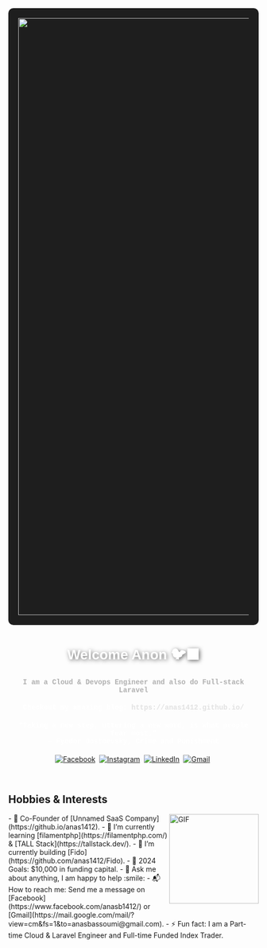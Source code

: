 <div style="text-align: center; background-color: #1e1e1e; padding: 20px; border-radius: 10px;">
  <img align="center" alt="visitors" src="https://c.tenor.com/A-TvhEb_HE8AAAAC/kizumonogatari-anime.gif" width="1200"/>
</div>

<h1 style="font-family: 'Arial', sans-serif; color: #fff; text-shadow: 2px 2px 8px rgba(0, 0, 0, 0.6);" align="center"><b>Welcome Anon 🐦‍⬛</b></h1>

<h4 style="color: #b0b0b0; font-family: 'Courier New', monospace;" align="center"><b>I am a Cloud & Devops Engineer and also do Full-stack Laravel</b></h4>

<h4 style="color: #fff; font-family: 'Courier New', monospace;" align="center">
  Checkout my amazing blog: <a href="https://anas1412.github.io/" style="color: #e2e2e2; text-decoration: none; font-weight: bold;">https://anas1412.github.io/</a>
</h4>

<h4 style="color: #fff; font-family: 'Courier New', monospace;" align="center"><b>
  “Taking a new step, uttering a new word, is what people fear most.” <br> 
  ― Fyodor Dostoevsky, Crime and Punishment</b>
</h4>

<p align="center">
  <a href="https://www.facebook.com/anasb1412"><img src="https://img.shields.io/badge/facebook-%231877F2.svg?&style=for-the-badge&logo=facebook&logoColor=white" alt="Facebook" /></a>&nbsp;
  <a href="https://www.instagram.com/villainesthetic/"><img src="https://img.shields.io/badge/instagram-%23E4405F.svg?&style=for-the-badge&logo=instagram&logoColor=white" alt="Instagram" /></a>&nbsp;
  <a href="https://tn.linkedin.com/in/anas-bassoumi/"><img src="https://img.shields.io/badge/linkedin-%230077B5.svg?&style=for-the-badge&logo=linkedin&logoColor=white" alt="LinkedIn" /></a>&nbsp;
  <a href="https://mail.google.com/mail/?view=cm&fs=1&to=anasbassoumi@gmail.com"><img src="https://img.shields.io/badge/gmail-%23D14836.svg?&style=for-the-badge&logo=gmail&logoColor=white" alt="Gmail"/></a>&nbsp;
</p>

<br>

<h2> Hobbies & Interests</h2>
<img align="right" height="180px" alt="GIF" src="https://i.pinimg.com/originals/c8/cc/44/c8cc44d4a558a872b28b82cc738c3d39.gif" />
- 🧗 Co-Founder of [Unnamed SaaS Company](https://github.io/anas1412).
- 🌱 I’m currently learning [filamentphp](https://filamentphp.com/) & [TALL Stack](https://tallstack.dev/).
- 🔭 I’m currently building [Fido](https://github.com/anas1412/Fido).
- 🥅 2024 Goals: $10,000 in funding capital.
- 💬 Ask me about anything, I am happy to help :smile:
- 📬 How to reach me: Send me a message on [Facebook](https://www.facebook.com/anasb1412/) or [Gmail](https://mail.google.com/mail/?view=cm&fs=1&to=anasbassoumi@gmail.com).
- ⚡ Fun fact: I am a Part-time Cloud & Laravel Engineer and Full-time Funded Index Trader.
